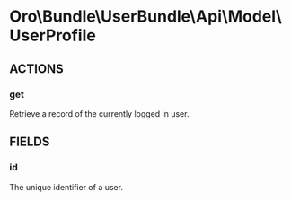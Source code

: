 # Oro\Bundle\UserBundle\Api\Model\UserProfile

## ACTIONS

### get

Retrieve a record of the currently logged in user.

## FIELDS

### id

The unique identifier of a user.

